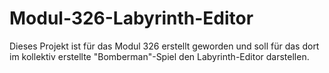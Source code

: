 # Modul-326-Labyrinth-Editor
Dieses Projekt ist für das Modul 326 erstellt geworden und soll für das dort im kollektiv erstellte "Bomberman"-Spiel den Labyrinth-Editor darstellen.
